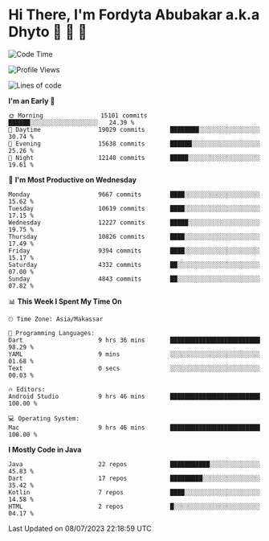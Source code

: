 # Hi There, I'm Fordyta Abubakar a.k.a Dhyto 👋 👋 👋 

<!--
**DhytoDev/dhytodev** is a ✨ _special_ ✨ repository because its `README.md` (this file) appears on your GitHub profile.

Here are some ideas to get you started:

- 🔭 I’m currently working on ...
- 🌱 I’m currently learning ...
- 👯 I’m looking to collaborate on ...
- 🤔 I’m looking for help with ...
- 💬 Ask me about ...
- 📫 How to reach me: ...
- 😄 Pronouns: ...
- ⚡ Fun fact: ...
-->

<!--START_SECTION:waka-->
![Code Time](http://img.shields.io/badge/Code%20Time-1%2C957%20hrs%2037%20mins-blue)

![Profile Views](http://img.shields.io/badge/Profile%20Views-0-blue)

![Lines of code](https://img.shields.io/badge/From%20Hello%20World%20I%27ve%20Written-7.7%20million%20lines%20of%20code-blue)

**I'm an Early 🐤** 

```text
🌞 Morning                15101 commits       ██████░░░░░░░░░░░░░░░░░░░   24.39 % 
🌆 Daytime                19029 commits       ████████░░░░░░░░░░░░░░░░░   30.74 % 
🌃 Evening                15638 commits       ██████░░░░░░░░░░░░░░░░░░░   25.26 % 
🌙 Night                  12140 commits       █████░░░░░░░░░░░░░░░░░░░░   19.61 % 
```
📅 **I'm Most Productive on Wednesday** 

```text
Monday                   9667 commits        ████░░░░░░░░░░░░░░░░░░░░░   15.62 % 
Tuesday                  10619 commits       ████░░░░░░░░░░░░░░░░░░░░░   17.15 % 
Wednesday                12227 commits       █████░░░░░░░░░░░░░░░░░░░░   19.75 % 
Thursday                 10826 commits       ████░░░░░░░░░░░░░░░░░░░░░   17.49 % 
Friday                   9394 commits        ████░░░░░░░░░░░░░░░░░░░░░   15.17 % 
Saturday                 4332 commits        ██░░░░░░░░░░░░░░░░░░░░░░░   07.00 % 
Sunday                   4843 commits        ██░░░░░░░░░░░░░░░░░░░░░░░   07.82 % 
```


📊 **This Week I Spent My Time On** 

```text
🕑︎ Time Zone: Asia/Makassar

💬 Programming Languages: 
Dart                     9 hrs 36 mins       █████████████████████████   98.29 % 
YAML                     9 mins              ░░░░░░░░░░░░░░░░░░░░░░░░░   01.68 % 
Text                     0 secs              ░░░░░░░░░░░░░░░░░░░░░░░░░   00.03 % 

🔥 Editors: 
Android Studio           9 hrs 46 mins       █████████████████████████   100.00 % 

💻 Operating System: 
Mac                      9 hrs 46 mins       █████████████████████████   100.00 % 
```

**I Mostly Code in Java** 

```text
Java                     22 repos            ███████████░░░░░░░░░░░░░░   45.83 % 
Dart                     17 repos            █████████░░░░░░░░░░░░░░░░   35.42 % 
Kotlin                   7 repos             ████░░░░░░░░░░░░░░░░░░░░░   14.58 % 
HTML                     2 repos             █░░░░░░░░░░░░░░░░░░░░░░░░   04.17 % 
```




 Last Updated on 08/07/2023 22:18:59 UTC
<!--END_SECTION:waka-->
